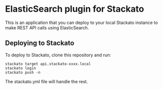 # ElasticSearch plugin for Stackato

This is an application that you can deploy to your local Stackato instance
to make REST API calls using ElasticSearch.

## Deploying to Stackato

To deploy to Stackato, clone this repository and run:

    stackato target api.stackato-xxxx.local
    stackato login
    stackato push -n

The stackato.yml file will handle the rest.
